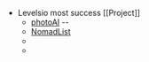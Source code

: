 - Levelsio most success [[Project]]
	- [photoAI](https://photoai.com/) --
	- [NomadList](https://nomadlist.com/)
	-
	-